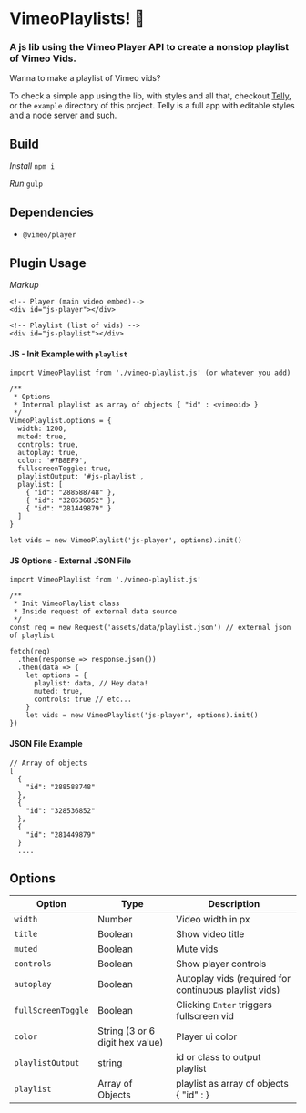 # VimeoPlaylists! 📼

### A js lib using the Vimeo Player API to create a nonstop playlist of Vimeo Vids.

Wanna to make a playlist of Vimeo vids?

To check a simple app using the lib, with styles and all that, checkout [Telly](https://github.com/stephenscaff/telly), or the `example` directory of this project. Telly is a full app with editable styles and a node server and such.


## Build

_Install_
`npm i`

_Run_
`gulp`


## Dependencies
- `@vimeo/player`


## Plugin Usage

*Markup*

```
<!-- Player (main video embed)-->
<div id="js-player"></div>

<!-- Playlist (list of vids) -->
<div id="js-playlist"></div>
```

#### JS - Init Example with `playlist`

```
import VimeoPlaylist from './vimeo-playlist.js' (or whatever you add)

/**
 * Options
 * Internal playlist as array of objects { "id" : <vimeoid> }
 */
VimeoPlaylist.options = {
  width: 1200,
  muted: true,
  controls: true,
  autoplay: true,
  color: '#7B8EF9',
  fullscreenToggle: true,
  playlistOutput: '#js-playlist',
  playlist: [
    { "id": "288588748" },
    { "id": "328536852" },
    { "id": "281449879" }
  ]
}

let vids = new VimeoPlaylist('js-player', options).init()
```

#### JS Options - External JSON File
```
import VimeoPlaylist from './vimeo-playlist.js'

/**
 * Init VimeoPlaylist class
 * Inside request of external data source
 */
const req = new Request('assets/data/playlist.json') // external json of playlist

fetch(req)
  .then(response => response.json())
  .then(data => {
    let options = {
      playlist: data, // Hey data!
      muted: true,
      controls: true // etc...
    }
    let vids = new VimeoPlaylist('js-player', options).init()
})
```

#### JSON File Example

```
// Array of objects
[
  {
    "id": "288588748"
  },
  {
    "id": "328536852"
  },
  {
    "id": "281449879"
  }
  ....
```


## Options

| Option | Type | Description |
| --- | --- | --- |
| `width` | Number | Video width in px |
| `title` | Boolean | Show video title |
| `muted` | Boolean | Mute vids |
| `controls` | Boolean | Show player controls |
| `autoplay` | Boolean | Autoplay vids (required for continuous playlist vids) |
| `fullScreenToggle` | Boolean | Clicking  `Enter` triggers fullscreen vid |
| `color` | String (3 or 6 digit hex value) | Player ui color |
| `playlistOutput` | string | id or class to output playlist |
| `playlist` | Array of Objects | playlist as array of objects { "id" : <vimeoid> } |
